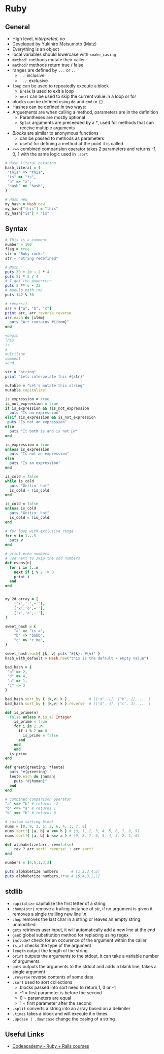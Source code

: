 # Ruby

## General

- High level, _interpreted_, _oo_
- Developed by Yukihiro Matsumoto (Matz)
- Everything is an object
- local variables should lowercase with `snake_casing`
- `method!` methods mutate their caller
- `method?` methods return true / false
- ranges are defined by `...` or `..`
  - `..`: inclusive
  - `...`: exclusive
- `loop` can be used to repeatedly execute a block
  - `break` is used to exit a loop
  - `next` can be used to skip the current value in a loop or for
- blocks can be defined using `do` and `end` or `{}`
- Hashes can be defined in two ways: 
- Arguements are when calling a method, parameters are in the definition
  - Parantheses are mostly optional
  - `Splat` arguments are preceeded by a _*_, used for methods that can receive multiple arguments
- _Blocks_ are similar to anonymous functions
  - can be passed to methods as parameters
  - useful for defining a method at the point it is called
- `<=>` combined comparision operator takes 2 parameters and returns -1, 0, 1 with the same logic used in `.sort`

```ruby
# Hash literal notation
hash_literal = {
 "this" => "this",
 "is" => "is",
 "a" => "a",
 "hash" => "hash",
}

# Hash new
my_hash = Hash.new
my_hash["this"] = "this"
my_hash["is"] = "is"
```

## Syntax

```ruby
# This is a comment
number = 100
flag = true
str = "Ruby rocks"
str = "String redefined"

# Math
puts 30 + 20 - 2 * 4
puts 21 * 8 / 4
# I got the powerrrrr
puts 2 ** 6 - 22
# modulo math \m/
puts 142 % 50

# reversii
arr = ["a", "b", "c"]
print arr, arr.reverse.reverse
arr.each do |item|
  puts "Arr contains #{item}"
end

=begin
This
is
a
multiline
comment
=end

str = "string"
print "Lets interpolate this #{str}"

mutable = "Let's mutate this string"
mutable.capitalize!

is_expression = true
is_not_expression = true
if is_expression && !is_not_expression
  puts "Is an expression"
elsif !is_expression && is_not_expression
 puts "Is not an expression"
else
  puts "It both is and is not 🤷‍♂️"
end

is_expression = true
unless is_expression
  puts "Is not an expression"
else
  puts "Is an expression"
end

is_cold = false
while is_cold
  puts "Gettin' hot"
  is_cold = !is_cold
end

is_cold = false
unless is_cold
  puts "Gettin' hot"
  is_cold = !is_cold
end

# for loop with exclusive range
for v in 1...5
  puts v
end

# print even numbers
# use next to skip the odd numbers
def evens(n)
  for i in 1..n
    next if i % 2 != 0
    print i
  end
end


my_2d_array = [
	['x','-',-''],
	['x','o',-''],
	['x','o',-''],  
]

sweet_hash = {
	"a" => "is a",
	"b" => "bbbb",
	"c" => "c me",
}

sweet_hash.each{ |k, v| puts "#{k}: #{v}" }
hash_with_default = Hash.new("this is the default / empty value")

bad_hash = {
 "b" => 2,
 "d" => 4,
 "a" => 1,
 "c" => 3
}

bad_hash.sort_by { |k,v| k }          # [["a", 1], ["b", 2], ... ]
bad_hash.sort_by { |k,v| k }.reverse  # [["d", 4], ["c", 3], ... ]

def is_prime(n)
  false unless n.is_a? Integer
    is_prime = true
    for i in 2..n 
      if i % 2 == 0
        is_prime = false 
      end
    end
	end
  is_prime
end

def greet(greeting, *leute)
  puts "#{greeting} "
  leute.each do |human|
    puts "#{human}"
  end
end

# combined comparison operator
"a" <=> "b" # returns -1
"b" <=> "a" # returns 1
"b" <=> "b" # returns 0

# custom sorting block
nums = [0, 9, 3, 5, 2, 6, 4, 1, 7, 8]
nums.sort!{ |a, b| a <=> b } # [0, 1, 2, 3, 4, 5, 6, 7, 8, 9]
nums.sort!{ |a, b| b <=> a } # [9, 8, 7, 6, 5, 4, 3, 2, 1, 0]

def alphabetize(arr, rev=false)
	rev ? arr.sort!.reverse! : arr.sort!
end

numbers = [4,5,1,3,2]

puts alphabetize numbers      # [1,2,3,4,5]
puts alphabetize numbers,true # [5,4,3,2,1]
```

## stdlib

- `capitalize` capitalize the first letter of a string
- `chomp(str)` remove a trailing instance of _str_, if no argument is given it removes a single traliling new line _\n_
- `chop` removes the last char in a string or leaves an empty string unmodified
- `gets` retrieves user input, it will automatically add a new line at the end
- `gsub` global substitution method for replacing using regex
- `include?` check for an occurence of the argument within the caller
- `is_a?` checks the type of the argument
- `length` output the length of the string
- `print` outputs the arguments to the stdout, it can take a variable number of arguments
- `puts` outputs the arguments to the stdout and adds a blank line, takes a single argument
- `.reverse` reverse contents of some data
- `.sort` used to sort collections
  - blocks passed into sort need to return 1, 0 or -1
  - -1 = first parameter is before the second
  - 0 = parameters are equal
  - 1 = first parameter after the second
- `.split` converts a string into an array based on a delimiter
- `.times` takes a block and will execute it n times
- `.upcase | .downcase` change the casing of a string

## Useful Links

- [Codeacademy - Ruby + Rails courses](https://www.codecademy.com/catalog/language/ruby)
